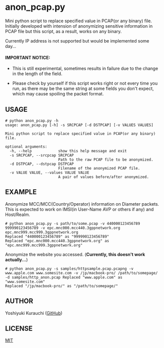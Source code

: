 # anon_pcap.py

Mini python script to replace specified value in PCAP(or any binary) file.  
Initially developed with intension of anonymizing sensitive information in PCAP file but this script, as a result, works on any binary.

Currently IP address is not supported but would be implemented some day...

#### IMPORTANT NOTICE:

* This is still experimental, sometimes results in failure due to the change in the length of the field.

* Please check by yourself if this script works right or not every time you run, as there may be the same string at some fields you don't expect, which may cause spoiling the packet format.

## USAGE

```shell-session
# python anon_pcap.py -h
usage: anon_pcap.py [-h] -s SRCPCAP [-d DSTPCAP] [-v VALUES VALUES]

Mini python script to replace specified value in PCAP(or any binary) file.

optional arguments:
  -h, --help            show this help message and exit
  -s SRCPCAP, --srcpcap SRCPCAP
                        Path to the raw PCAP file to be anonymized.
  -d DSTPCAP, --dstpcap DSTPCAP
                        Filename of the anonymized PCAP file.
  -v VALUE VALUE, --values VALUE VALUE
                        A pair of values before/after anonymized.
```

## EXAMPLE

Anonymize MCC/MCC(Country/Operator) information on Diameter packets.  
This is expected to work on IMSI(in User-Name AVP or others if any) and Host/Realm.

```shell-session
# python anon_pcap.py -s path/to/some.pcap -v 440000123456789 999990123456789 -v epc.mnc000.mcc440.3gppnetwork.org epc.mnc999.mcc999.3gppnetwork.org
Replaced "440000123456789" as "999990123456789"
Replaced "epc.mnc000.mcc440.3gppnetwork.org" as "epc.mnc999.mcc999.3gppnetwork.org"
```

Anonymize the website you accessed. (**Currently, this doesn't work actually...**)

```shell-session
# python anon_pcap.py -s samples/httpsample.pcap.pcapng -v www.apple.com www.somesite.com -v /jp/macbook-pro/ /path/to/somepage/ -d samples/http_anon.pcap Replaced "www.apple.com" as "www.somesite.com"
Replaced "/jp/macbook-pro/" as "/path/to/somepage/"
```

## AUTHOR

Yoshiyuki Kurauchi ([GitHub](https://github.com/wmnsk/))

## LICENSE

[MIT](https://github.com/wmnsk/anon_pcap/blob/master/MIT.md)
